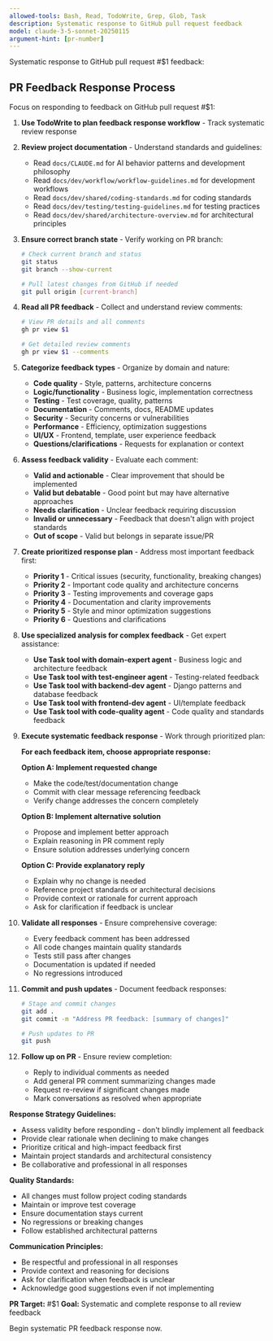 ```yaml
---
allowed-tools: Bash, Read, TodoWrite, Grep, Glob, Task
description: Systematic response to GitHub pull request feedback
model: claude-3-5-sonnet-20250115
argument-hint: [pr-number]
---
```


Systematic response to GitHub pull request #$1 feedback:

## PR Feedback Response Process

Focus on responding to feedback on GitHub pull request #$1:

1. **Use TodoWrite to plan feedback response workflow** - Track systematic review response

2. **Review project documentation** - Understand standards and guidelines:
   - Read `docs/CLAUDE.md` for AI behavior patterns and development philosophy
   - Read `docs/dev/workflow/workflow-guidelines.md` for development workflows
   - Read `docs/dev/shared/coding-standards.md` for coding standards
   - Read `docs/dev/testing/testing-guidelines.md` for testing practices
   - Read `docs/dev/shared/architecture-overview.md` for architectural principles

3. **Ensure correct branch state** - Verify working on PR branch:
   ```bash
   # Check current branch and status
   git status
   git branch --show-current

   # Pull latest changes from GitHub if needed
   git pull origin [current-branch]
   ```

4. **Read all PR feedback** - Collect and understand review comments:
   ```bash
   # View PR details and all comments
   gh pr view $1

   # Get detailed review comments
   gh pr view $1 --comments
   ```

5. **Categorize feedback types** - Organize by domain and nature:
   - **Code quality** - Style, patterns, architecture concerns
   - **Logic/functionality** - Business logic, implementation correctness
   - **Testing** - Test coverage, quality, patterns
   - **Documentation** - Comments, docs, README updates
   - **Security** - Security concerns or vulnerabilities
   - **Performance** - Efficiency, optimization suggestions
   - **UI/UX** - Frontend, template, user experience feedback
   - **Questions/clarifications** - Requests for explanation or context

6. **Assess feedback validity** - Evaluate each comment:
   - **Valid and actionable** - Clear improvement that should be implemented
   - **Valid but debatable** - Good point but may have alternative approaches
   - **Needs clarification** - Unclear feedback requiring discussion
   - **Invalid or unnecessary** - Feedback that doesn't align with project standards
   - **Out of scope** - Valid but belongs in separate issue/PR

7. **Create prioritized response plan** - Address most important feedback first:
   - **Priority 1** - Critical issues (security, functionality, breaking changes)
   - **Priority 2** - Important code quality and architecture concerns
   - **Priority 3** - Testing improvements and coverage gaps
   - **Priority 4** - Documentation and clarity improvements
   - **Priority 5** - Style and minor optimization suggestions
   - **Priority 6** - Questions and clarifications

8. **Use specialized analysis for complex feedback** - Get expert assistance:
   - **Use Task tool with domain-expert agent** - Business logic and architecture feedback
   - **Use Task tool with test-engineer agent** - Testing-related feedback
   - **Use Task tool with backend-dev agent** - Django patterns and database feedback
   - **Use Task tool with frontend-dev agent** - UI/template feedback
   - **Use Task tool with code-quality agent** - Code quality and standards feedback

9. **Execute systematic feedback response** - Work through prioritized plan:

   **For each feedback item, choose appropriate response:**

   **Option A: Implement requested change**
   - Make the code/test/documentation change
   - Commit with clear message referencing feedback
   - Verify change addresses the concern completely

   **Option B: Implement alternative solution**
   - Propose and implement better approach
   - Explain reasoning in PR comment reply
   - Ensure solution addresses underlying concern

   **Option C: Provide explanatory reply**
   - Explain why no change is needed
   - Reference project standards or architectural decisions
   - Provide context or rationale for current approach
   - Ask for clarification if feedback is unclear

10. **Validate all responses** - Ensure comprehensive coverage:
    - Every feedback comment has been addressed
    - All code changes maintain quality standards
    - Tests still pass after changes
    - Documentation is updated if needed
    - No regressions introduced

11. **Commit and push updates** - Document feedback responses:
    ```bash
    # Stage and commit changes
    git add .
    git commit -m "Address PR feedback: [summary of changes]"

    # Push updates to PR
    git push
    ```

12. **Follow up on PR** - Ensure review completion:
    - Reply to individual comments as needed
    - Add general PR comment summarizing changes made
    - Request re-review if significant changes made
    - Mark conversations as resolved when appropriate

**Response Strategy Guidelines:**
- Assess validity before responding - don't blindly implement all feedback
- Provide clear rationale when declining to make changes
- Prioritize critical and high-impact feedback first
- Maintain project standards and architectural consistency
- Be collaborative and professional in all responses

**Quality Standards:**
- All changes must follow project coding standards
- Maintain or improve test coverage
- Ensure documentation stays current
- No regressions or breaking changes
- Follow established architectural patterns

**Communication Principles:**
- Be respectful and professional in all responses
- Provide context and reasoning for decisions
- Ask for clarification when feedback is unclear
- Acknowledge good suggestions even if not implementing

**PR Target:** #$1
**Goal:** Systematic and complete response to all review feedback

Begin systematic PR feedback response now.